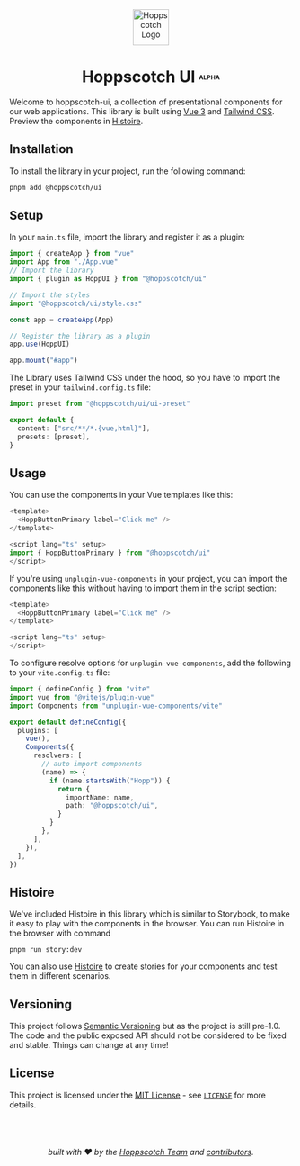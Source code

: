<div align="center">
  <a href="https://hoppscotch.io">
    <img
      src="https://avatars.githubusercontent.com/u/56705483"
      alt="Hoppscotch Logo"
      height="64"
    />
  </a>
</div>
<div align="center">

# Hoppscotch UI <font size=2><sup>ALPHA</sup></font>

</div>

Welcome to hoppscotch-ui, a collection of presentational components for our web applications. This library is built using [Vue 3](https://v3.vuejs.org/) and [Tailwind CSS](https://tailwindcss.com/). Preview the components in [Histoire](https://ui.hoppscotch.io/).

## Installation

To install the library in your project, run the following command:

```bash
pnpm add @hoppscotch/ui
```

## Setup

In your `main.ts` file, import the library and register it as a plugin:

```ts
import { createApp } from "vue"
import App from "./App.vue"
// Import the library
import { plugin as HoppUI } from "@hoppscotch/ui"

// Import the styles
import "@hoppscotch/ui/style.css"

const app = createApp(App)

// Register the library as a plugin
app.use(HoppUI)

app.mount("#app")
```

The Library uses Tailwind CSS under the hood, so you have to import the preset in your `tailwind.config.ts` file:

```ts
import preset from "@hoppscotch/ui/ui-preset"

export default {
  content: ["src/**/*.{vue,html}"],
  presets: [preset],
}
```

## Usage

You can use the components in your Vue templates like this:

```ts
<template>
  <HoppButtonPrimary label="Click me" />
</template>

<script lang="ts" setup>
import { HoppButtonPrimary } from "@hoppscotch/ui"
</script>
```

If you're using `unplugin-vue-components` in your project, you can import the components like this without having to import them in the script section:

```ts
<template>
  <HoppButtonPrimary label="Click me" />
</template>

<script lang="ts" setup>
</script>
```

To configure resolve options for `unplugin-vue-components`, add the following to your `vite.config.ts` file:

```ts
import { defineConfig } from "vite"
import vue from "@vitejs/plugin-vue"
import Components from "unplugin-vue-components/vite"

export default defineConfig({
  plugins: [
    vue(),
    Components({
      resolvers: [
        // auto import components
        (name) => {
          if (name.startsWith("Hopp")) {
            return {
              importName: name,
              path: "@hoppscotch/ui",
            }
          }
        },
      ],
    }),
  ],
})
```

## Histoire

We've included Histoire in this library which is similar to Storybook, to make it easy to play with the components in the browser. You can run Histoire in the browser with command

`pnpm run story:dev`

You can also use [Histoire](https://histoire.dev/) to create stories for your components and test them in different scenarios.

## Versioning

This project follows [Semantic Versioning](https://semver.org/) but as the project is still pre-1.0. The code and the public exposed API should not be considered to be fixed and stable. Things can change at any time!

## License

This project is licensed under the [MIT License](https://opensource.org/licenses/MIT) - see [`LICENSE`](https://github.com/hoppscotch/hoppscotch/blob/main/LICENSE) for more details.

<div  align="center">

<br />

<br />

###### built with ❤︎ by the [Hoppscotch Team](https://github.com/hoppscotch) and [contributors](https://github.com/hoppscotch/hoppscotch/graphs/contributors).

</div>
